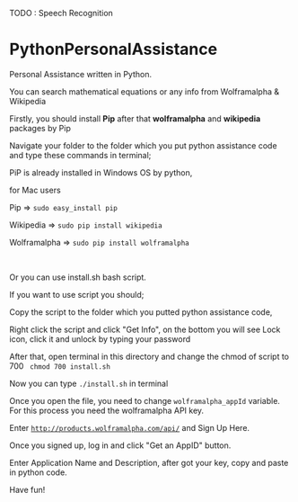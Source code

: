 TODO : Speech Recognition

# PythonPersonalAssistance

Personal Assistance written in Python.

You can search mathematical equations or any info from Wolframalpha & Wikipedia

Firstly, you should install <b>Pip</b> after that <b>wolframalpha</b> and <b>wikipedia</b> packages by Pip

Navigate your folder to the folder which you put python assistance code and type these commands in terminal;

PiP is already installed in Windows OS by python,

for Mac users

Pip => <code>sudo easy_install pip</code>

Wikipedia => <code>sudo pip install wikipedia</code>

Wolframalpha => <code>sudo pip install wolframalpha</code>

<br>

Or you can use install.sh bash script.

If you want to use script you should;

Copy the script to the folder which you putted python assistance code,

Right click the script and click "Get Info", on the bottom you will see Lock icon, click it and unlock by typing your password

After that, open terminal in this directory and change the chmod of script to 700 <code> chmod 700 install.sh </code>

Now you can type <code>./install.sh</code> in terminal

Once you open the file, you need to change <code>wolframalpha_appId</code> variable. For this process you need the wolframalpha API key.

Enter <code>http://products.wolframalpha.com/api/</code> and Sign Up Here.

Once you signed up, log in and click "Get an AppID" button.

Enter Application Name and Description, after got your key, copy and paste in python code.

Have fun!
